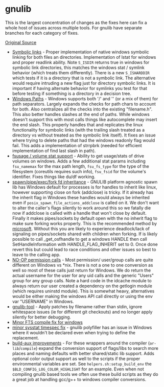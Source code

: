 # gnulib

This is the largest concentration of changes as the fixes here can fix a whole host of issues across multiple tools.   For gnulib have separate branches for each category of fixes.

[Original Source](https://www.gnu.org/software/gnulib/)

- [Symbolic links](https://github.com/mitchcapper/gnulib/compare/master...ours_windows_symlink_support?w=1) - Proper implementation of native windows symbolic linking for both files an directories. Implementation of lstat for windows and proper readlink ability. Note `S_ISDIR` returns true in windows for symbolic link directories, this matches the windows stat / symlink behavior (which treats them differently).  There is a new `S_ISHARDDIR` which tests if it is a directory that is not a symbolic link.  The alternative would require intruding a new flag just for directory symbolic links.  It is important if having alternate behavior for symlinks you test for that before testing if something is a directory in a decision tree.
- [Windows Paths](https://github.com/mitchcapper/gnulib/compare/master...ours_window_path_fixes?w=1) - Windows supports both '/' and '\' (or a mix of them) for path separators. Largely expands the checks for path chars to account for both. Also centralizes all the checks into the existing "filename.h".  This also better handles slashes at the end of paths.  While  windows doesn't support this with most calls things like autocomplete may insert the end slash.  This properly handles that and replicates the linux functionality for symbolic links (with the trailing slash treated as a directory vs without treated as the symbolic link itself).   It fixes an issue where trying to delete paths that had the windows readonly flag would fail.  This adds a implementation of strrpbrk (needed for efficient implementation of find last slash in path).
- [fsusage / volume stat support](https://github.com/mitchcapper/gnulib/compare/master...ours_win_fsusage_fixes?w=1) - Ability to get usage/stats of drive volumes on windows.  Adds a few additional stat params including `fsu_namemax` for the max path length, `fsu_fs_type` for the type of the filesystem (coreutils requires such info),  `fsu_fsid` for the volume's identifier. Fixes things like du/df working.
- [spawn/pipe/exec/fork fd inheritance](https://github.com/mitchcapper/gnulib/compare/master...ours_spawn_pipe_fork_fd_fixes?w=1) - GNULIB platform agnostic spawn lib has Windows default for processes is for handles to inherit like linux, however supporting close on fork (addclose) is tricky.   If it already has the inherit flag in Windows these handles would always be inherited even if `posix_spawn_file_actions_addclose` is called on it.  We don't want to alter the caller's flags silently to work around this so we fatally die now if addclose is called with a handle that won't close by default.  Finally it makes pipes/sockets by default open with the no inherit flag to make sure forking works properly.  This is the recommended method by [microsoft](https://learn.microsoft.com/en-us/cpp/c-runtime-library/reference/pipe?view=msvc-170#:~:text=To%20use%20the,in%20this%20article.).  Without this you are likely to experience deadlock/lack of signaling on pipes/sockets shared with children when forking.  If is likely possible to call _get_osfhandle to get a windows HANDLE then call SetHandleInformation with HANDLE_FLAG_INHERIT set to 0.   Once done revert this but could lead to race conditions and other issues so best to leave to the calling app.
- [NO-OP permission calls](https://github.com/mitchcapper/gnulib/compare/master...ours_noop_for_windows_chown_chmod_getuser_getgroup?w=1) -  Most permission/ user/group calls are quite different on Windows vs *nix.   There is not a one to one conversion as well so most of these calls just return for Windows.  We do return the actual username for the user for any uid calls and the generic "Users" group for any group calls.  Note a hard code in the idcache module to always return our user created a dependency on the getlogin module (which requires uninstd module).  This is somewhat heavy, alternatives would be either making the windows API call directly or using the env var "USERNAME" in Windows.   
- [gnulib-tool](https://github.com/mitchcapper/gnulib/compare/master...ours_gnulib_tool_apply_patches_by_file?w=1) - Apply patches by filename rather than stdin, ignore whitespace issues (ie for different git checkouts) and no longer apply silently for better debugging.
- [Minor FTS compile fix for windows](https://github.com/mitchcapper/gnulib/compare/master...ours_fts_minor_fixes?w=1)
- [minor sysstat timespec fix](https://github.com/mitchcapper/gnulib/compare/master...ours_fix_sysstat_timespec_disable_bug?w=1) - gnulib polyfiller has an issue in Windows where it wouldn't be declared even when trying to define the replacement.
- [build-aux improvements](https://github.com/mitchcapper/gnulib/compare/master...ours_build_aux_handle_dot_a_libs?w=1) -  For these wrappers around the compiler (`ar-lib`/`compile`) expand the conversion support of flags/libs to search more places and naming defaults with better shared/static lib support.  Adds optional color output support as well to the scripts if the proper environmental variables are set.  See `helpers.sh:setup_build_env` the `$BLD_CONFIG_LOG_COLOR_HIGHLIGHT` for an example. Even when not compiling gnulib based tools we often use these build scripts as they do a great job at handling gcc/g++ to windows compiler conversions.
